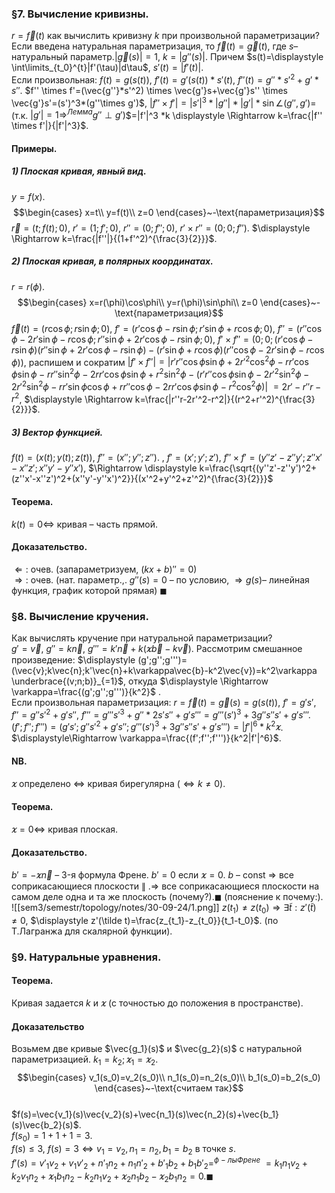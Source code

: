 ### §7. Вычисление кривизны. 
$r=\vec{f}(t)$ как вычислить кривизну $k$ при произвольной параметризации?  
Если введена натуральная параметризация, то $\vec{f}(t)=\vec{g}(t)$, где $s$–натуральный параметр.$|\vec{g}(s)|=1$, $k=|g''(s)|$. Причем $s(t)=\displaystyle \int\limits_{t_0}^{t}|f'(\tau)|d\tau$, $s'(t)=|f'(t)|$.  
Если произвольная: $f(t)=g(s(t))$, $f'(t)=g'(s(t))* s'(t)$, $f''(t)=g''*s'^2+g'*s''$. $f'' \times f'=(\vec{g''}*s'^2) \times \vec{g'}s+\vec{g'}s'' \times \vec{g'}s'=(s')^3*(g''\times g')$, $|f'' \times f'|=|s'|^3*|g''|*|g'|*\sin \angle(g'',g')=$(т.к. $|g'|=1\Rightarrow ^{Лемма} g''\perp g'$)$=|f'|^3 *k \displaystyle \Rightarrow k=\frac{|f'' \times f'|}{|f'|^3}$.  
#### Примеры. 
##### 1) Плоская кривая, явный вид.  
$y=f(x)$.  
$$\begin{cases}
x=t\\
y=f(t)\\
z=0
\end{cases}~-\text{параметризация}$$ 
$\vec{r}=(t;f(t);0)$, $r'=(1;f';0)$, $r''=(0;f'';0)$, $r' \times r''=(0;0;f'')$. $\displaystyle \Rightarrow k=\frac{|f''|}{(1+f'^2)^{\frac{3}{2}}}$.  
##### 2) Плоская кривая, в  полярных координатах. 
$r=r(\phi)$.  
$$\begin{cases}
x=r(\phi)\cos\phi\\
y=r(\phi)\sin\phi\\
z=0
\end{cases}~-\text{параметризация}$$ 
$\vec{f}(t)=(r\cos\phi;r\sin\phi;0)$, $f'=(r'\cos\phi - r\sin \phi; r'\sin \phi +r\cos\phi;0)$,   $f''=(r'' \cos \phi-2r' \sin \phi-r\cos \phi; r''\sin\phi+2r'\cos\phi-r\sin\phi;0)$,   $f' \times f''=(0;0;(r'\cos\phi-r\sin\phi)(r''\sin\phi+2r'\cos\phi-r\sin\phi)-(r'\sin\phi+r\cos\phi)(r''\cos\phi-2r'\sin\phi-r\cos\phi))$, распишем и сократим  $|f' \times f''|=|r'r''\cos\phi\sin\phi+2r'^2\cos^2\phi-rr'\cos \phi\sin\phi - rr''\sin^2\phi-2rr'\cos\phi\sin\phi+r^2\sin^2\phi-(r'r''\cos\phi\sin\phi-2r'^2\sin^2\phi-2r'^2\sin^2\phi-rr'\sin\phi\cos\phi+rr''\cos\phi-2rr'\cos\phi\sin\phi-r^2\cos^2\phi)|$ $=2r'-r''r-r^2$, $\displaystyle \Rightarrow k=\frac{|r''r-2r'^2-r^2|}{(r^2+r'^2)^{\frac{3}{2}}}$.  
##### 3) Вектор функцией. 
$f(t)=(x(t);y(t);z(t))$, $f''=(x'';y'';z'')$. , $f'=(x';y';z')$,   $f'' \times f'=(y''z'-z''y'; z''x'-x''z';x''y'-y''x')$, $\Rightarrow \displaystyle k=\frac{\sqrt{(y''z'-z''y')^2+(z''x'-x''z')^2+(x''y'-y''x')^2}}{(x'^2+y'^2+z'^2)^{\frac{3}{2}}}$ 
#### Теорема.   
$k(t)=0 \iff$ кривая – часть прямой.  
#### Доказательство. 
$\Leftarrow :$ очев. (запараметризуем, $(kx+b)''=0$)  
$\Rightarrow :$ очев. (нат. параметр.,. $g''(s)=0$ – по условию, $\Rightarrow g(s)$– линейная функция, график которой прямая) $\blacksquare$  
### §8. Вычисление кручения. 
Как вычислять кручение при натуральной параметризации?  
$g'=\vec{v}$, $g''=k\vec{n}$, $g'''=k'\vec{n}+k(\varkappa\vec{b}-k\vec{v})$. 
Рассмотрим смешанное произведение: $\displaystyle (g';g'';g''')=(\vec{v};k\vec{n};k'\vec{n}+k\varkappa\vec{b}-k^2\vec{v})=k^2\varkappa \underbrace{(v;n;b)}_{=1}$,   откуда $\displaystyle \Rightarrow \varkappa=\frac{(g';g'';g''')}{k^2}$ .  
Если произвольная параметризация:
$r=\vec{f}(t)=\vec{g}(s)=g(s(t))$, $f'=g's'$, $f''=g''s'^2+g's''$,   $f'''=g'''s'^3+g''*2s's''+g's'''=g'''(s')^3+3g''s''s'+g's'''$.  
$(f';f'';f''')=(g's';g''s'^2+g's'';g'''(s')^3+3g''s''s'+g's''')=|f'|^6*k^2\varkappa$.  
$\displaystyle\Rightarrow \varkappa=\frac{(f';f'';f''')}{k^2|f'|^6}$.  
#### NB. 
$\varkappa$ определено $\iff$ кривая бирегулярна ($\iff k\not=0$).  
#### Теорема. 
$\varkappa=0 \iff$ кривая плоская.  
#### Доказательство. 
$b'=-\varkappa \vec{n}$ – 3-я формула Френе. $b'=0$ если $\varkappa =0$. $b$ – const $\Rightarrow$ все соприкасающиеся плоскости $\parallel$ .$\Rightarrow$ все соприкасающиеся плоскости на самом деле одна и та же плоскость (почему?).$\blacksquare$ 
(пояснение к почему:). 
![[sem3/semestr/topology/notes/30-09-24/1.png]]
$\displaystyle z(t_1)\not=z(t_0) \Rightarrow \exists \tilde t:z'(\tilde t)\not=0$, $\displaystyle z'(\tilde t)=\frac{z_{t_1}-z_{t_0}}{t_1-t_0}$. (по Т.Лагранжа для скалярной функции).  
### §9. Натуральные уравнения. 
#### Теорема. 
Кривая задается $k$ и $\varkappa$ (с точностью до положения в пространстве).  
#### Доказательство   
Возьмем две кривые $\vec{g_1}(s)$ и $\vec{g_2}(s)$ с натуральной параметризацией. $k_1=k_2; \varkappa_1=\varkappa_2$.  
$$\begin{cases}
v_1(s_0)=v_2(s_0)\\
n_1(s_0)=n_2(s_0)\\
b_1(s_0)=b_2(s_0)
\end{cases}~-\text{считаем так}$$  
$f(s)=\vec{v_1}(s)\vec{v_2}(s)+\vec{n_1}(s)\vec{n_2}(s)+\vec{b_1}(s)\vec{b_2}(s)$.  
$f(s_0)=1+1+1=3$.   
$f(s)\leq 3$, $f(s)=3 \iff v_1=v_2,n_1=n_2,b_1=b_2$ в точке $s$.  
$\displaystyle f'(s)=v'_1 v_2+v_1 v'_2+n'_1 n_2+n_1 n'_2 + b'_1 b_2+b_1 b'_2 {=}^{ф-лы Френе}$ $=k_1 n_1 v_2+k_2 v_1 n_2+ \varkappa_1 b_1 n_2- k_2n_1v_2+\varkappa_2 n_1 b_2- \varkappa_2 b_1 n_2=0$.$\blacksquare$ 
